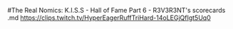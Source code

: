 #The Real Nomics: K.I.S.S - Hall of Fame Part 6 - R3V3R3NT's scorecards.md
https://clips.twitch.tv/HyperEagerRuffTriHard-14oLEGjQfIgt5Uq0